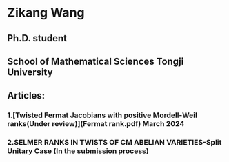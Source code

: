 # Zikang Wang
## Ph.D. student
## School of Mathematical Sciences Tongji University
## Articles:
### 1.[Twisted Fermat Jacobians with positive Mordell-Weil ranks(Under review)](Fermat rank.pdf)  March 2024
### 2.SELMER RANKS IN TWISTS OF CM ABELIAN VARIETIES-Split Unitary Case (In the submission process)

